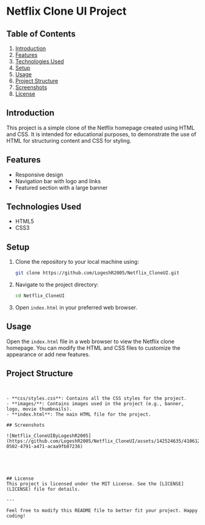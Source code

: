 # Netflix Clone UI Project

## Table of Contents
1. [Introduction](#introduction)
2. [Features](#features)
3. [Technologies Used](#technologies-used)
4. [Setup](#setup)
5. [Usage](#usage)
6. [Project Structure](#project-structure)
7. [Screenshots](#screenshots)
8. [License](#license)

## Introduction
This project is a simple clone of the Netflix homepage created using HTML and CSS. It is intended for educational purposes, to demonstrate the use of HTML for structuring content and CSS for styling.

## Features
- Responsive design
- Navigation bar with logo and links
- Featured section with a large banner


## Technologies Used
- HTML5
- CSS3

## Setup
1. Clone the repository to your local machine using:
    ```sh
    git clone https://github.com/LogeshR2005/Netflix_CloneUI.git
    ```
2. Navigate to the project directory:
    ```sh
    cd Netflix_CloneUI
    ```
3. Open `index.html` in your preferred web browser.

## Usage
Open the `index.html` file in a web browser to view the Netflix clone homepage. You can modify the HTML and CSS files to customize the appearance or add new features.

## Project Structure
```


- **css/styles.css**: Contains all the CSS styles for the project.
- **images/**: Contains images used in the project (e.g., banner, logo, movie thumbnails).
- **index.html**: The main HTML file for the project.

## Screenshots

![Netflix_CloneUIByLogeshR2005](https://github.com/LogeshR2005/Netflix_CloneUI/assets/142524635/410612d4-0502-4791-a471-acaa9fb07236)





## License
This project is licensed under the MIT License. See the [LICENSE](LICENSE) file for details.

---

Feel free to modify this README file to better fit your project. Happy coding!






